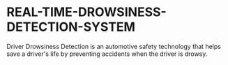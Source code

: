 # REAL-TIME-DROWSINESS-DETECTION-SYSTEM
Driver Drowsiness Detection is an automotive safety technology that helps save a driver's life by preventing accidents when the driver is drowsy. 
